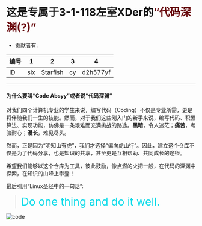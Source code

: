 # 这是专属于3-1-118左室XDer的<span style="color:#69080C;">“代码深渊(?)”</span>

- 贡献者有:

| 编号 | 1 | 2 | 3 | 4 |
| --------------- | --------------- | --------------- | --------------- | --------------- |
| ID | slx | Starfish | cy | d2h577yf |

----------------

#### 为什么要叫“**Code Absyy**”或者说“**代码深渊**”

对我们四个计算机专业的学生来说，编写代码（Coding）不仅是专业所需，更是将伴随我们一生的技能。然而，对于我们这些刚入门的新手来说，编写代码、积累算法、实现功能，仿佛是一条艰难而充满挑战的路途。**黑暗**，令人迷茫；**痛苦**，考验耐心；**漫长**，难见尽头。

然而，正是因为“明知山有虎”，我们才选择“偏向虎山行”。因此，建立这个仓库不仅是为了代码分享，也是知识的共享，甚至更是互相帮助、共同成长的途径。

希望我们能够以这个仓库为工具，彼此鼓励，像点燃的火把一般，在代码的深渊中探索，在知识的山峰上攀登！

最后引用“Linux圣经中的一句话”:

> <span style="color: #0BDBE9  ;font-size :205%;">Do one thing and do it well.</span>

![code](https://www.jianguoyun.com/c/tblv2/qVyWV-sCDYkIM_XvJXiKhP0CEEBIJ8CW4AQrXPxR9FJ_Z8gQT8iakdVq8XSi-3HyV55yak2c/uVRXb1Olc0aP5CYrGsqknPQTFOMNMS1GKPSP_3_TZp8/l)
